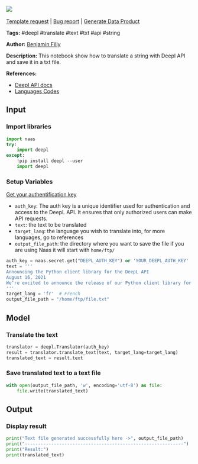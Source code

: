 <a href="https://app.naas.ai/user-redirect/naas/downloader?url=https://raw.githubusercontent.com/jupyter-naas/awesome-notebooks/master/Deepl/Deepl_Translated_string_to_txt.ipynb" target="_parent"><img src="https://naasai-public.s3.eu-west-3.amazonaws.com/Open_in_Naas_Lab.svg"/></a><br><br><a href="https://github.com/jupyter-naas/awesome-notebooks/issues/new?assignees=&labels=&template=template-request.md&title=Tool+-+Action+of+the+notebook+">Template request</a> | <a href="https://github.com/jupyter-naas/awesome-notebooks/issues/new?assignees=&labels=bug&template=bug_report.md&title=Deepl+-+Translated+string+to+txt:+Error+short+description">Bug report</a> | <a href="https://app.naas.ai/user-redirect/naas/downloader?url=https://raw.githubusercontent.com/jupyter-naas/awesome-notebooks/master/Naas/Naas_Start_data_product.ipynb" target="_parent">Generate Data Product</a>

**Tags:** #deepl #translate #text #txt #api #string

**Author:** [Benjamin Filly](https://www.linkedin.com/in/benjamin-filly-05427727a/)

**Description:** This notebook show how to translate a string with Deepl API and save it in a txt file.

**References:**
- [Deepl API docs](https://www.deepl.com/docs-api)
- [Languages Codes](https://www.deepl.com/docs-api/translate-text)

## Input

### Import libraries


```python
import naas
try:
    import deepl
except:
    !pip install deepl --user
    import deepl
```

### Setup Variables
[Get your authentification key](https://github.com/Benjifilly/My_notebooks/wiki)
- `auth_key`: The auth key is a unique identifier used for authentication and access to the DeepL API. It ensures that only authorized users can make API requests.
- `text`: the text to be translated
- `target_lang`: the language you wish to translate into, for more languages, go to references
- `output_file_path`: the directory where you want to save the file if you are using Naas it will start with `home/ftp/`


```python
auth_key = naas.secret.get("DEEPL_AUTH_KEY") or 'YOUR_DEEPL_AUTH_KEY'  # Replace with your actual DeepL API authentication key
text = '''
Announcing the Python client library for the DeepL API
August 16, 2021
We’re excited to announce the release of our Python client library for the DeepL API. This is the first programming language-specific library we’ve built for the API, and our goal is to make it much easier for developers working with Python to build applications with DeepL.
'''
target_lang = 'fr'  # French
output_file_path = "/home/ftp/file.txt"  
```

## Model

### Translate the text


```python
translator = deepl.Translator(auth_key)
result = translator.translate_text(text, target_lang=target_lang)
translated_text = result.text
```

### Save translated text to a text file


```python
with open(output_file_path, 'w', encoding='utf-8') as file:
    file.write(translated_text)
```

## Output

### Display result


```python
print("Text file generated successfully here ->", output_file_path)
print("------------------------------------------------------------")
print("Result:")
print(translated_text)
```
